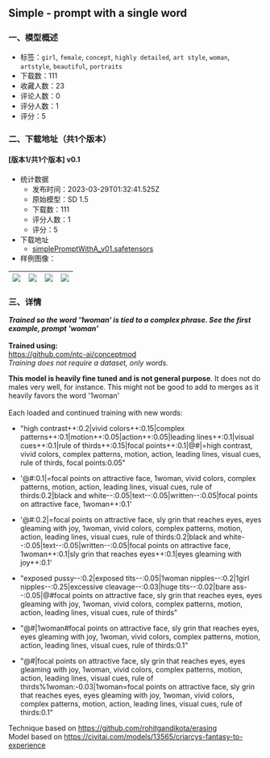 ## Simple - prompt with a single word
### 一、模型概述

- 标签：`girl`, `female`, `concept`, `highly detailed`, `art style`, `woman`, `artstyle`, `beautiful`, `portraits`
- 下载数：111
- 收藏人数：23
- 评论人数：0
- 评分人数：1
- 评分：5

### 二、下载地址（共1个版本）

#### [版本1/共1个版本] v0.1

- 统计数据
  - 发布时间：2023-03-29T01:32:41.525Z
  - 原始模型：SD 1.5
  - 下载数：111
  - 评分人数：1
  - 评分：5
- 下载地址
  - [simplePromptWithA_v01.safetensors](https://civitai.com/api/download/models/28273)
- 样例图像：

| <img src="https://image.civitai.com/xG1nkqKTMzGDvpLrqFT7WA/5186236e-a248-41d0-3a79-503f60881300/width=450/318133.jpeg" /> | <img src="https://image.civitai.com/xG1nkqKTMzGDvpLrqFT7WA/563a7421-95aa-4407-1400-ab92efa83300/width=450/318129.jpeg" /> | <img src="https://image.civitai.com/xG1nkqKTMzGDvpLrqFT7WA/0e3eb18c-e6b5-42f6-8c1b-1c50fefe6e00/width=450/318131.jpeg" /> | <img src="https://image.civitai.com/xG1nkqKTMzGDvpLrqFT7WA/aede5047-3291-4d8f-b78f-01a5b0c90f00/width=450/318135.jpeg" /> |
| ---- | ---- | ---- | ---- |


### 三、详情
<p><strong><em>Trained so the word '1woman' is tied to a complex phrase. See the first example, prompt 'woman'</em></strong><br /><br /><strong>Trained using:</strong><br /><a target="_blank" rel="ugc" href="https://github.com/ntc-ai/conceptmod"><u>https://github.com/ntc-ai/conceptmod</u></a><br /><em>Training does not require a dataset, only words.</em><br /></p><p><strong>This model is heavily fine tuned and is not general purpose</strong>. It does not do males very well, for instance. This might not be good to add to merges as it heavily favors the word '1woman'<br /><br />Each loaded and continued training with new words:</p><ul><li><p>"high contrast++:0.2|vivid colors++:0.15|complex patterns++:0.1|motion++:0.05|action++:0.05|leading lines++:0.1|visual cues++:0.1|rule of thirds++:0.15|focal points++:0.1|@#|=high contrast, vivid colors, complex patterns, motion, action, leading lines, visual cues, rule of thirds, focal points:0.05"</p></li><li><p>'@#:0.1|=focal points on attractive face, 1woman, vivid colors, complex patterns, motion, action, leading lines, visual cues, rule of thirds:0.2|black and white--:0.05|text--:0.05|written--:0.05|focal points on attractive face, 1woman++:0.1'</p></li><li><p>'@#:0.2|=focal points on attractive face, sly grin that reaches eyes, eyes gleaming with joy, 1woman, vivid colors, complex patterns, motion, action, leading lines, visual cues, rule of thirds:0.2|black and white--:0.05|text--:0.05|written--:0.05|focal points on attractive face, 1woman++:0.1|sly grin that reaches eyes++:0.1|eyes gleaming with joy++:0.1'</p></li><li><p>"exposed pussy--:0.2|exposed tits--:0.05|1woman nipples--:0.2|1girl nipples--:0.25|excessive cleavage--:0.03|huge tits--:0.02|bare ass--:0.05|@#focal points on attractive face, sly grin that reaches eyes, eyes gleaming with joy, 1woman, vivid colors, complex patterns, motion, action, leading lines, visual cues, rule of thirds"</p></li><li><p>"@#|1woman#focal points on attractive face, sly grin that reaches eyes, eyes gleaming with joy, 1woman, vivid colors, complex patterns, motion, action, leading lines, visual cues, rule of thirds:0.1"</p></li><li><p>"@#|focal points on attractive face, sly grin that reaches eyes, eyes gleaming with joy, 1woman, vivid colors, complex patterns, motion, action, leading lines, visual cues, rule of thirds%1woman:-0.03|1woman=focal points on attractive face, sly grin that reaches eyes, eyes gleaming with joy, 1woman, vivid colors, complex patterns, motion, action, leading lines, visual cues, rule of thirds:0.1"<br /></p></li></ul><p>Technique based on <a target="_blank" rel="ugc" href="https://github.com/rohitgandikota/erasing">https://github.com/rohitgandikota/erasing</a><br />Model based on <a target="_blank" rel="ugc" href="https://civitai.com/models/13565/criarcys-fantasy-to-experience">https://civitai.com/models/13565/criarcys-fantasy-to-experience</a></p>
